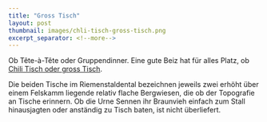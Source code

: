 ```yaml
---
title: "Gross Tisch"
layout: post
thumbnail: images/chli-tisch-gross-tisch.png
excerpt_separator: <!--more-->
---
```


Ob Tête-à-Tête oder Gruppendinner. Eine gute Beiz hat für alles Platz, ob [Chili Tisch oder gross Tisch](https://s.geo.admin.ch/fasrd6jn7xrh). 

Die beiden Tische im Riemenstaldental bezeichnen jeweils zwei erhöht über einem Felskamm liegende relativ flache Bergwiesen, die ob der Topografie an Tische erinnern. Ob die Urne Sennen ihr Braunvieh einfach zum Stall hinausjagten oder anständig zu Tisch baten, ist nicht überliefert. 

<!--more-->
